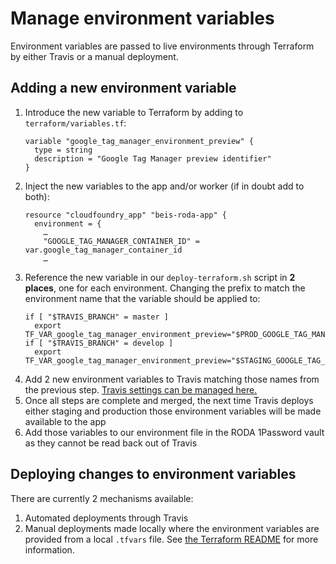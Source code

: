 # Manage environment variables

Environment variables are passed to live environments through Terraform by either Travis or a manual deployment.

## Adding a new environment variable

1. Introduce the new variable to Terraform by adding to `terraform/variables.tf`:
    ```
    variable "google_tag_manager_environment_preview" {
      type = string
      description = "Google Tag Manager preview identifier"
    }
    ```
1. Inject the new variables to the app and/or worker (if in doubt add to both):
    ```
    resource "cloudfoundry_app" "beis-roda-app" {
      environment = {
        …
        "GOOGLE_TAG_MANAGER_CONTAINER_ID" = var.google_tag_manager_container_id
        …
    ```
1. Reference the new variable in our `deploy-terraform.sh` script in **2 places**, one for each environment. Changing the prefix to match the environment name that the variable should be applied to:
    ```
    if [ "$TRAVIS_BRANCH" = master ]
      export TF_VAR_google_tag_manager_environment_preview="$PROD_GOOGLE_TAG_MANAGER_ENVIRONMENT_PREVIEW"
    if [ "$TRAVIS_BRANCH" = develop ]
      export TF_VAR_google_tag_manager_environment_preview="$STAGING_GOOGLE_TAG_MANAGER_ENVIRONMENT_PREVIEW"
    ```
1. Add 2 new environment variables to Travis matching those names from the previous step. [Travis settings can be managed here.](https://travis-ci.org/UKGovernmentBEIS/beis-report-official-development-assistance/settings)
1. Once all steps are complete and merged, the next time Travis deploys either staging and production those environment variables will be made available to the app
1. Add those variables to our environment file in the RODA 1Password vault as they cannot be read back out of Travis

## Deploying changes to environment variables

There are currently 2 mechanisms available:

1. Automated deployments through Travis
1. Manual deployments made locally where the environment variables are provided from a local `.tfvars` file. See [the Terraform README](/terraform/README.md#Manual-Deployment) for more information.
